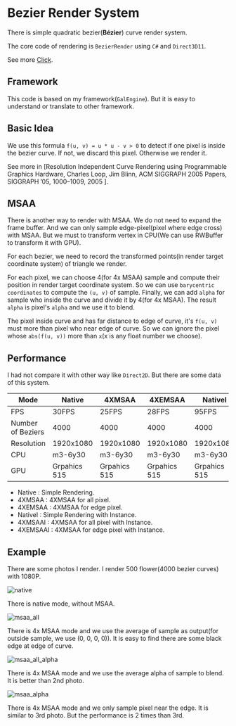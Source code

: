 ﻿# Bezier Render System

There is simple quadratic bezier(**Bézier**) curve render system.

The core code of rendering is `BezierRender` using `C#` and `Direct3D11`.

See more [Click](https://linkclinton.com/index.php/2019/05/14/bezier-render-system/).

## Framework

This code is based on my framework(`GalEngine`). But it is easy to understand or translate to other framework.

## Basic Idea

We use this formula `f(u, v) = u * u - v > 0` to detect if one pixel is inside the bezier curve. If not, we discard this pixel. Otherwise we render it. 

See more in [Resolution Independent Curve Rendering using Programmable Graphics Hardware, Charles Loop, Jim Blinn,  ACM SIGGRAPH 2005 Papers, SIGGRAPH ’05, 1000–1009, 2005
].

## MSAA

There is another way to render with MSAA. We do not need to expand the frame buffer. And we can only sample edge-pixel(pixel where edge cross) with MSAA. But we must to transform vertex in CPU(We can use RWBuffer to transform it with GPU).

For each bezier, we need to record the transformed points(in render target coordinate system) of triangle we render.

For each pixel, we can choose 4(for 4x MSAA) sample and compute their position in render target coordinate system. So we can use `barycentric coordinates` to compute the `(u, v)` of sample. Finally, we can add `alpha` for sample who inside the curve and divide it by 4(for 4x MSAA). The result `alpha` is pixel's `alpha` and we use it to blend.

The pixel inside curve and has far distance to edge of curve, it's `f(u, v)` must more than pixel who near edge of curve. So we can ignore the pixel whose `abs(f(u, v))` more than `x`(x is any float number we choose).

## Performance

I had not compare it with other way like `Direct2D`. But there are some data of this system.

| Mode              | Native     | 4XMSAA     | 4XEMSAA   | NativeI   | 4XMSAAI   | 4XEMSAAI  |
| ----              | ------     | ------     | ------    | -------   | -------   | --------  |
| FPS               | 30FPS      | 25FPS      | 28FPS     | 95FPS     | 40FPS     | 80FPS     |
| Number of Beziers | 4000       | 4000       | 4000      | 4000      | 4000      | 4000      |
| Resolution        | 1920x1080  | 1920x1080  | 1920x1080 | 1920x1080 | 1920x1080 | 1920x1080 |
| CPU               | m3-6y30    | m3-6y30    | m3-6y30   | m3-6y30   | m3-6y30   | m3-6y30   |
| GPU               | Grpahics 515 | Grpahics 515 | Grpahics 515 | Grpahics 515 | Grpahics 515| Grpahics 515   |

- Native : Simple Rendering.
- 4XMSAA : 4XMSAA for all pixel.
- 4XEMSAA : 4XMSAA for edge pixel.
- NativeI : Simple Rendering with Instance.
- 4XMSAAI : 4XMSAA for all pixel with Instance.
- 4XEMSAAI : 4XMSAA for edge pixel with Instance.

## Example

There are some photos I render. I render 500 flower(4000 bezier curves) with 1080P.

![native](https://linkclinton.com/wp-content/uploads/2019/05/native.png)

There is native mode, without MSAA.

![msaa_all](https://linkclinton.com/wp-content/uploads/2019/05/msaa_all.png)

There is 4x MSAA mode and we use the average of sample as output(for outside sample, we use (0, 0, 0, 0)). It is easy to find there are some black edge at edge of curve.

![msaa_all_alpha](https://linkclinton.com/wp-content/uploads/2019/05/msaa_all_alpha.png)

There is 4x MSAA mode and we use the average alpha of sample to blend. It is better than 2nd photo.

![msaa_alpha](https://linkclinton.com/wp-content/uploads/2019/05/msaa_alpha.png)

There is 4x MSAA mode and we only sample pixel near the edge. It is similar to 3rd photo. But the performance is 2 times than 3rd.

